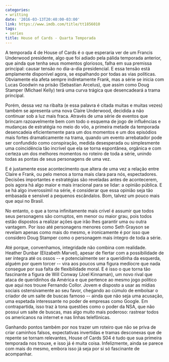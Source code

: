```yaml
---
categories:
- writting
date: '2016-03-13T20:40:00-03:00'
link: https://www.imdb.com/title/tt1856010
tags:
- series
title: House of Cards - Quarta Temporada
---
```


A temporada 4 de House of Cards é o que esperaria ver de um Francis Underwood presidente, algo que foi adiado pela pálida temporada anterior, que ainda que tenha seus momentos gloriosos, falha em sua premissa principal: causar tensão no dia-a-dia presidencial. E essa tensão está amplamente disponível agora, se espalhando por todas as vias políticas. Obviamente ela afeta sempre indiretamente Frank, mas a série se inicia com Lucas Goodwin na prisão (Sebastian Arcelus), que assim como Doug Stamper (Michael Kelly) terá uma curva trágica que desencadeará a trama principal.

Porém, dessa vez na ribalta (e essa palavra é citada muitas e muitas vezes) também se apresenta uma nova Claire Underwood, decidida a não continuar sob a luz mais fraca. Através de uma série de eventos que brincam razoavelmente bem com todo o esquema de jogo de influências e mudanças de estratégia no meio do vôo, a primeira metade da temporada desencadeia eficientemente para um dos momentos e um dos episódios mais fortes dramaticamente na trama, quando um evento arrebatador pode ser confundido como conspiração, medida desesperada ou simplesmente uma coincidência tão incrível que ela se torna espontânea, orgânica e com certeza um dos melhores momentos no roteiro de toda a série, unindo todas as pontas de seus personagens de uma vez.

E é justamente esse acontecimento que altera de uma vez a relação entre Claire e Frank, ou pelo menos a torna mais clara para nós, espectadores. Decisões importantes e estratégias são reveladas antes de acontecerem, pois agora há algo maior e mais irracional para se lidar: a opinião pública. E se há algo inverossímil na série, é considerar que essa opinião seja tão embasada e sensível a pequenos escândalos. Bom, talvez um pouco mais que aqui no Brasil.

No entanto, o que a torna infinitamente mais crível é assumir que todos seus personagens são corruptos, em menor ou maior grau, pois todos estão dispostos a realizar ações que irão lhes garantir uma ou outra vantagem. Por isso até personagens menores como Seth Grayson se revelam apenas como mais do mesmo, e ironicamente é por isso que considero Doug Stamper como o personagem mais íntegro de toda a série.

Até porque, convenhamos, integridade não combina com realidade. Heather Dunbar (Elizabeth Marvel), apesar de flertar com a possibilidade de ser íntegra até os ossos -- e potencialmente ser a queridinha da esquerda, alguém por quem torcer -- vira aos poucos uma figura medíocre que nada consegue por sua falta de flexibilidade moral. E é isso o que torna tão fascinante a figura de Will Conway (Joel Kinnaman), um novo rival que ataca de queridinhos da América e que pertence ao mesmo jogo político que aqui nos trouxe Fernando Collor. Jovem e disposto a usar as mídias sociais ostensivamente ao seu favor, chegando ao cúmulo de embolsar o criador de um saite de buscas famoso -- ainda que não seja uma acusação, uma espetada interessante no poder de empresas como Google. Em contrapartida, isso traz à tona questões como o poder da NSA, que não possui um saite de buscas, mas algo muito mais poderoso: rastrear todos os americanos na internet e nas linhas telefônicas.

Ganhando pontos também por nos trazer um roteiro que não se priva de criar caminhos falsos, expectativas invertidas e tramas desconexas que de repente se tornam relevantes, House of Cards S04 é tudo que sua primeira temporada nos trouxe, e isso já é muita coisa. Infelizmente, ainda se parece com mais do mesmo, embora isso já seja por si só fascinante de acompanhar.